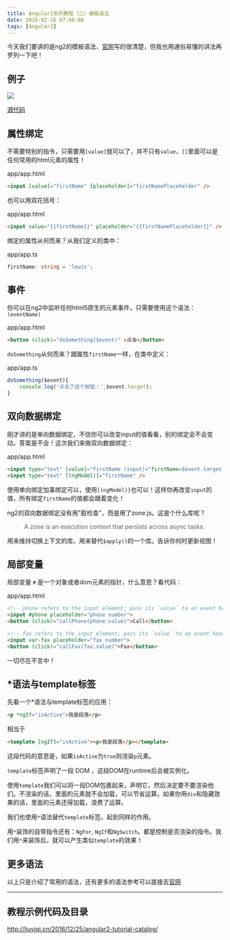 ```yaml
---
title: Angular2系列教程（二）模板语法
date: 2016-02-16 07:40:00
tags: [Angular2]
---
```


今天我们要讲的是ng2的模板语法，[官网](https://angular.io/docs/ts/latest/guide/template-syntax.html)写的很清楚，但我也用通俗易懂的讲法再罗列一下吧！

<!--more-->

## 例子

![](https://ws2.sinaimg.cn/large/83900b4egw1f9xp9afp7tj20dr0gd754.jpg)

[源代码](https://github.com/lewis617/angular2-tutorial/tree/gh-pages/template-syntax)

## 属性绑定

不需要特别的指令，只需要用`[value]`就可以了，并不只有`value`，`[]`里面可以是任何常用的html元素的属性！

app/app.html

```html
<input [value]="firstName" [placeholder]="firstNamePlaceholder" />
```

也可以用双花括号：

app/app.html

```html
<input value="{{firstName}}" placeholder="{{firstNamePlaceholder}}" />
```
绑定的属性从何而来？从我们定义的类中：

app/app.ts

```ts
firstName: string = 'lewis';
```

## 事件

你可以在ng2中监听任何html5原生的元素事件，只需要使用这个语法： `(eventName)`

app/app.html

```html
<button (click)="doSomething($event)" >点击</button>
```

`doSomething`从何而来？跟属性`firstName`一样，在类中定义：

app/app.ts

```ts
doSomething($event){
    console.log('点击了这个按钮：',$event.target);
}
```

## 双向数据绑定

刚才讲的是单向数据绑定，不信你可以改变input的值看看，别的绑定会不会变动。答案是不会！这次我们来做双向数据绑定：

app/app.html

```html
<input type="text" [value]="firstName (input)="firstName=$event.target.value" />
<input type="text" [(ngModel)]="firstName" />
```

使用单向绑定加事绑定可以，使用`[(ngModel)]`也可以！这样你再改变`input`的值，所有绑定`firstName`的值都会跟着变化！

ng2的双向数据绑定没有用"脏检查"，而是用了zone.js。这是个什么库呢？

> A zone is an execution context that persists across async tasks.

用来维持切换上下文的库。用来替代`$apply()`的一个库。告诉你何时更新视图！

## 局部变量

局部变量 `#` 是一个对象或者dom元素的指针，什么意思？看代码：

app/app.html

```html
<!-- phone refers to the input element; pass its `value` to an event handler -->
<input #phone placeholder="phone number">
<button (click)="callPhone(phone.value)">Call</button>

<!-- fax refers to the input element; pass its `value` to an event handler -->
<input var-fax placeholder="fax number">
<button (click)="callFax(fax.value)">Fax</button>
```
一切尽在不言中！

## *语法与template标签

先看一个*语法与template标签的应用：

```html
<p *ngIf="isActive">我是段落</p>
```
相当于

```html    
<template [ngIf]="isActive"><p>我是段落</p></template>
```
这段代码的意思是，如果`isActive`为`true`则渲染`p`元素。

`template`标签声明了一段 DOM ，这段DOM在runtime后会被实例化。

使用`template`我们可以将一段DOM包裹起来，声明它，然后决定要不要渲染他们。不渲染的话，里面的元素就不会加载，可以节省运算。如果你用`div`和隐藏效果的话，里面的元素还得加载，浪费了运算。

我们也使用`*`语法替代`template`标签。起到同样的作用。

用`*`装饰的自带指令还有：`NgFor`, `NgIf`和`NgSwitch`。都是控制是否渲染的指令。我们用`*`来装饰后，就可以产生类似`template`的效果！

## 更多语法

以上只是介绍了常用的语法，还有更多的语法参考可以直接去[官网](https://angular.io/docs/ts/latest/guide/template-syntax.html)

* * *

## 教程示例代码及目录

<http://liuyiqi.cn/2016/12/25/angular2-tutorial-catalog/>

